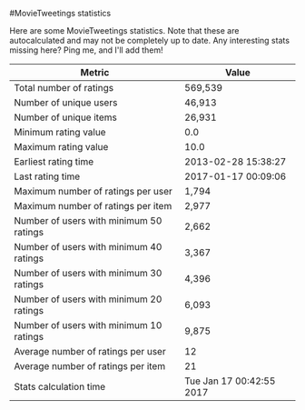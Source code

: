 #MovieTweetings statistics

Here are some MovieTweetings statistics. Note that these are autocalculated and may not be completely up to date. Any interesting stats missing here? Ping me, and I'll add them!

Metric | Value
--- | ---
Total number of ratings                 | 569,539
Number of unique users                  | 46,913
Number of unique items                  | 26,931
Minimum rating value                    | 0.0
Maximum rating value                    | 10.0
Earliest rating time                    | 2013-02-28 15:38:27
Last rating time                        | 2017-01-17 00:09:06
Maximum number of ratings per user      | 1,794
Maximum number of ratings per item      | 2,977
Number of users with minimum 50 ratings | 2,662
Number of users with minimum 40 ratings | 3,367
Number of users with minimum 30 ratings | 4,396
Number of users with minimum 20 ratings | 6,093
Number of users with minimum 10 ratings | 9,875
Average number of ratings per user      | 12
Average number of ratings per item      | 21
Stats calculation time                  | Tue Jan 17 00:42:55 2017


